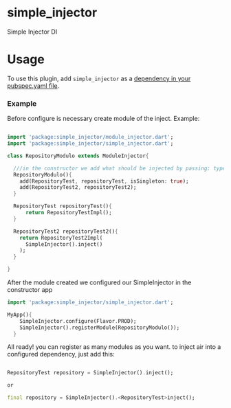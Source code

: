 # simple_injector

Simple Injector DI

# Usage
To use this plugin, add `simple_injector` as a [dependency in your pubspec.yaml file](https://flutter.io/platform-plugins/).

### Example
Before configure is necessary create module of the inject. Example:

``` dart

import 'package:simple_injector/module_injector.dart';
import 'package:simple_injector/simple_injector.dart';

class RepositoryModulo extends ModuleInjector{

  ///in the constructor we add what should be injected by passing: type and the method that creates it (optional isSingleton if desired)
  RepositoryModulo(){
    add(RepositoryTest, repositoryTest, isSingleton: true);
    add(RepositoryTest2, repositoryTest2);
  }

  RepositoryTest repositoryTest(){
      return RepositoryTestImpl();
  }

  RepositoryTest2 repositoryTest2(){
    return RepositoryTest2Impl(
      SimpleInjector().inject()
    );
  }

}
```

After the module created we configured our SimpleInjector in the constructor app

``` dart
import 'package:simple_injector/simple_injector.dart';

MyApp(){
    SimpleInjector.configure(Flavor.PROD);
    SimpleInjector().registerModule(RepositoryModulo());
  }
```

All ready! you can register as many modules as you want. to inject air into a configured dependency, just add this:

``` dart

RepositoryTest repository = SimpleInjector().inject();

or

final repository = SimpleInjector().<RepositoryTest>inject();

```
